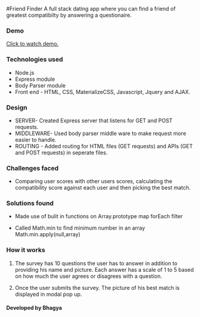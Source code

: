 #Friend Finder 
A full stack dating app where you can find a friend of greatest compatibilty by answering a questionaire. 

### Demo
[Click to watch demo.](https://lit-stream-57477.herokuapp.com)

### Technologies used 
* Node.js
* Express module
* Body Parser module
* Front end - HTML, CSS, MaterializeCSS, Javascript, Jquery and AJAX.

### Design

* SERVER- Created Express server that listens for GET and POST requests.
* MIDDLEWARE- Used body parser middle ware to make request more easier to handle.
* ROUTING - Added routing for HTML files (GET requests) and APIs (GET and POST requests) in seperate files.



### Challenges faced         
* Comparing user scores with other users scores, calculating the compatibility score against each user and then picking the best match.

### Solutions found
* Made use of bulit in functions on Array.prototype
map
forEach
filter

* Called Math.min to find minimum number in an array
Math.min.apply(null,array)
	

### How it works
1. The survey has 10 questions the user has to answer in addition to providing his name and picture. Each answer has a scale of 1 to 5 based on how much the user agrees or disagrees with a question.

2. Once the user submits the survey. The picture of his best match is displayed in modal pop up.
 

#### Developed by Bhagya